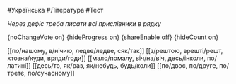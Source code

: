 #Українська #Література #Тест

*Через дефіс треба писати всі прислівники в рядку*

{noChangeVote on}
{hideProgress on}
{shareEnable off}
{hideCount on}

[[по/нашому, в/нічию, ледве/ледве, сяк/так]]
[[з/рештою, врешті/решт, хтозна/куди, вряди/годи]]
[[мало/помалу, віч/на/віч, десь/інколи, по/латині]]
[[десь/то, як/раз, як/небудь, будь/коли]]
[[по/двоє, по/друге, по/третє, по/сучасному]]
